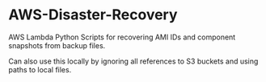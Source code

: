 # AWS-Disaster-Recovery
AWS Lambda Python Scripts for recovering AMI IDs and component snapshots from backup files.

Can also use this locally by ignoring all references to S3 buckets and using paths to local files.
